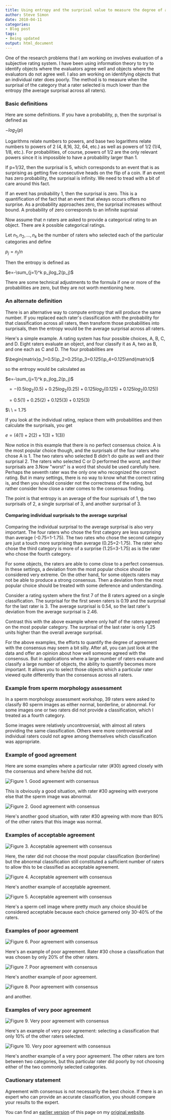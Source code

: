 ```yaml
---
title: Using entropy and the surprisal value to measure the degree of agreement with the consensus finding
author: Steve Simon
date: 2010-04-11
categories:
- Blog post
tags:
- Being updated
output: html_document
---
```


One of the research problems that I am working on involves evaluation of a subjective rating system. I have been using information theory to try to identify objects where the evaluators agree well and objects where the evaluators do not agree well. I also am working on identifying objects that an individual rater does poorly. The method is to measure when the surprisal of the category that a rater selected is much lower than the entropy (the average surprisal across all raters).

<!---More--->

### Basic definitions

Here are some definitions. If you have a probability, p, then the surprisal is defined as

$-log_2(p)$

Logarithms relate numbers to powers, and base two logarithms relate numbers to powers of 2 (4, 8,16, 32, 64, etc.) as well as powers of 1/2 (1/4, 1/8, etc.). For probabilities, of course, powers of 1/2 are the only relevant powers since it is impossible to have a probability larger than 1.

If p=1/32, then the surprisal is 5, which corresponds to an event that is as surprising as getting five consecutive heads on the flip of a coin. If an event has zero probability, the surprisal is infinity. We need to tread with a bit of care around this fact.

If an event has probability 1, then the surprisal is zero. This is a quantification of the fact that an event that always occurs offers no surprise. As a probability approaches zero, the surprisal increases without bound. A probability of zero corresponds to an infinite suprisial

Now assume that $n$ raters are asked to provide a categorical rating to an object. There are $k$ possible categorical ratings.

Let $n_1, n_2, ..., n_k$ be the number of raters who selected each of the particular categories and define

$p_j=n_j/n$

Then the entropy is defined as

$e=-\sum_{j=1}^k p_jlog_2(p_j)$

There are some technical adjustments to the formula if one or more of the probabilities are zero, but they are not worth mentioning here.

### An  alternate definition

There is an alternative way to compute entropy that will produce the same number. If you replaced each rater's classification with the probability for that classification across all raters, then transform those probabilities into surprisals, then the entropy would be the average surprisal across all raters.

Here's a simple example. A rating system has four possible choices, A, B, C, and D. Eight raters evaluate an object, and four classify it as A, two as B, and one each as C and D. The four probabilities are

$\begin{matrix}p_1=0.5\\p_2=0.25\\p_3=0.125\\p_4=0.125\end{matrix}$

so the entropy would be calculated as

$e=-\sum_{j=1}^k p_jlog_2(p_j)$

$\ \ = -(0.5 log_2(0.5) + 0.25 log_2(0.25) + 0.125 log_2(0.125) + 0.125 log_2(0.125))$

$\ \ = 0.5(1) + 0.25(2) + 0.125(3) + 0.125(3)$

$\ \ = 1.75

If you look at the individual rating, replace them with probabilities and then calculate the surprisals, you get

$e = (4(1) + 2(2) + 1(3) +1(3))$


Now notice in this example that there is no perfect consensus choice. A is the most popular choice though, and the surprisals of the four raters who chose A is 1. The two raters who selected B didn't do quite as well and their surprisal 2. The raters who selected C or D performed the worst, and their surprisals are 3.Now "worst" is a word that should be used carefully here. Perhaps the seventh rater was the only one who recognized the correct rating. But in many settings, there is no way to know what the correct rating is, and then you should consider not the correctness of the rating, but rather consider how close a rater comes to the consensus finding.

The point is that entropy is an average of the four suprisals of 1, the two surprisals of 2, a single surprisal of 3, and another surprisal of 3.

#### Comparing individual surprisals to the average surprisal

Comparing the individual surprisal to the average surprisal is also very important. The four raters who chose the first category are less surprising than average (-0.75=1-1.75). The two rates who chose the second category are just a touch more surprising than average (0.25=2-1.75). The rater who chose the third category is more of a surprise (1.25=3-1.75) as is the rater who chose the fourth category.

For some objects, the raters are able to come close to a perfect consensus. In these settings, a deviation from the most popular choice should be considered very extreme. On the other hand, for some objects raters may not be able to produce a strong consensus. Then a deviation from the most popular choice should be treated with some deference and understanding.

Consider a rating system where the first 7 of the 8 raters agreed on a single classification. The surprisal for the first seven raters is 0.19 and the surprisal for the last rater is 3. The average surprisal is 0.54, so the last rater's deviation from the average surprisal is 2.46.

Contrast this with the above example where only half of the raters agreed on the most popular category. The surprisal of the last rater is only 1.25 units higher than the overall average surprisal.

For the above examples, the efforts to quantify the degree of agreement with the consensus may seem a bit silly. After all, you can just look at the data and offer an opinion about how well someone agreed with the consensus. But in applications where a large number of raters evaluate and classify a large number of objects, the ability to quantify becomes more important. It allows you to select those objects which a particular rater viewed quite differently than the consensus across all raters.

### Example from sperm morphology assessment

In a sperm morphology assessment workshop, 39 raters were asked to classify 80 sperm images as either normal, borderline, or abnormal. For some images one or two raters did not provide a classification, which I treated as a fourth category.

Some images were relatively uncontroversial, with almost all raters providing the same classification. Others were more controversial and individual raters could not agree among themselves which classification was appropriate.

### Example of good agreement

Here are some examples where a particular rater (#30) agreed closely with the consensus and where he/she did not.

![Figure 1. Good agreement with consensus](http://pmean.com/new-images/10/agreement-with-consensus-01.gif)

This is obviously a good situation, with rater #30 agreeing with everyone else that the sperm image was abnormal.

![Figure 2. Good agreement with consensus](http://pmean.com/new-images/10/agreement-with-consensus-02.gif)

Here's another good situation, with rater #30 agreeing with more than 80% of the other raters that this image was normal.

### Examples of acceptable agreement

![Figure 3. Acceptable agreement with consensus](http://pmean.com/new-images/10/agreement-with-consensus-03.gif)

Here, the rater did not choose the most popular classification (borderline) but the abnormal classification still constituted a sufficient number of raters to allow this to be classified as acceptable agreement.

![Figure 4. Acceptable agreement with consensus](http://pmean.com/new-images/10/agreement-with-consensus-04.gif)

Here's another example of acceptable agreement.

![Figure 5. Acceptable agreement with consensus](http://pmean.com/new-images/10/agreement-with-consensus-05.gif)

Here's a sperm cell image where pretty much any choice should be considered acceptable because each choice garnered only 30-40% of the raters.

### Examples of poor agreement

![Figure 6. Poor agreement with consensus](http://pmean.com/new-images/10/agreement-with-consensus-06.gif)

Here's an example of poor agreement. Rater #30 chose a classification that was chosen by only 20% of the other raters.

![Figure 7. Poor agreement with consensus](http://pmean.com/new-images/10/agreement-with-consensus-07.gif)

Here's another example of poor agreement.

![Figure 8. Poor agreement with consensus](http://pmean.com/new-images/10/agreement-with-consensus-08.gif)

and another.

### Examples of very poor agreement

![Figure 9. Very poor agreement with consensus](http://pmean.com/new-images/10/agreement-with-consensus-09.gif)

Here's an example of very poor agreement: selecting a classification that only 10% of the other raters selected.

![Figure 10. Very poor agreement with consensus](http://pmean.com/new-images/10/agreement-with-consensus-10.gif)

Here's another example of a very poor agreement. The other raters are torn between two categories, but this particular rater did poorly by not choosing either of the two commonly selected categories.

### Cautionary statement

Agreement with consensus is not necessarily the best choice. If there is an expert who can provide an accurate classification, you should compare your results to the expert.

You can find an [earlier version][sim1] of this page on my [original website][sim2].

[sim1]: http://www.pmean.com/10/AgreementWithConsensus.html
[sim2]: http://www.pmean.com/original_site.html
